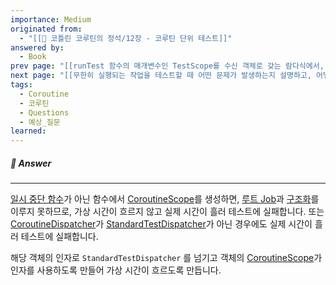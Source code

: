 ```yaml
---
importance: Medium
originated from:
  - "[[📘 코틀린 코루틴의 정석/12장 - 코루틴 단위 테스트]]"
answered by:
  - Book
prev page: "[[runTest 함수의 매개변수인 TestScope를 수신 객체로 갖는 람다식에서, 새롭게 생성되는 코루틴에 대해서 자동으로 시간을 흐르게 하려면 어떻게 해야 하나요?]]"
next page: "[[무한히 실행되는 작업을 테스트할 때 어떤 문제가 발생하는지 설명하고, 어떻게 해결할 수 있는지 설명해주세요.]]"
tags:
  - Coroutine
  - 코루틴
  - Questions
  - 예상_질문
learned:
---
```

##### 💬 Answer
---
[일시 중단 함수](일시%20중단%20함수.md)가 아닌 함수에서 [CoroutineScope](CoroutineScope.md)를 생성하면, [루트 Job](루트%20Job.md)과 [구조화](구조화된%20동시성.md)를 이루지 못하므로, 가상 시간이 흐르지 않고 실제 시간이 흘러 테스트에 실패합니다. 
또는 [CoroutineDispatcher](CoroutineDispatcher.md)가 [StandardTestDispatcher](StandardTestDispatcher.md)가 아닌 경우에도 실제 시간이 흘러 테스트에 실패합니다.

해당 객체의 인자로 `StandardTestDispatcher` 를 넘기고 객체의 [CoroutineScope](CoroutineScope.md)가 인자를 사용하도록 만들어 가상 시간이 흐르도록 만듭니다.
